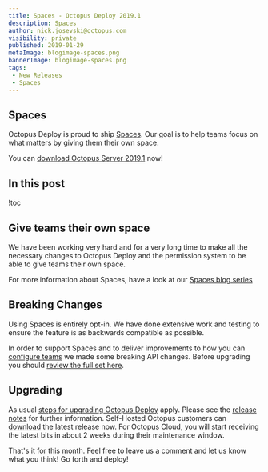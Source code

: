 ```yaml
---
title: Spaces - Octopus Deploy 2019.1
description: Spaces
author: nick.josevski@octopus.com
visibility: private
published: 2019-01-29
metaImage: blogimage-spaces.png
bannerImage: blogimage-spaces.png
tags:
 - New Releases
 - Spaces
---
```



## Spaces

Octopus Deploy is proud to ship [Spaces](https://octopus.com/spaces). Our goal is to help teams focus on what matters by giving them their own space.

You can [download Octopus Server 2019.1](https://octopus.com/downloads) now!

## In this post

!toc

## Give teams their own space

We have been working very hard and for a very long time to make all the necessary changes to Octopus Deploy and the permission system to be able to give teams their own space.

For more information about Spaces, have a look at our [Spaces blog series](https://octopus.com/blog/octopus-spaces-blog-series-kick-off)

## Breaking Changes

Using Spaces is entirely opt-in. We have done extensive work and testing to ensure the feature is as backwards compatible as possible.

In order to support Spaces and to deliver improvements to how you can [configure teams](https://octopus.com/blog/team-configuration-improvements) we made some breaking API changes. Before upgrading you should [review the full set here](https://octopus.com/downloads/compare?from=2018.12.1&to=2019.1.0).

## Upgrading

As usual [steps for upgrading Octopus Deploy](https://octopus.com/docs/administration/upgrading) apply. Please see the [release notes](https://octopus.com/downloads/compare?to=2019.1.0) for further information. Self-Hosted Octopus customers can [download](https://octopus.com/downloads/2019.1.0) the latest release now. For Octopus Cloud, you will start receiving the latest bits in about 2 weeks during their maintenance window.

That's it for this month. Feel free to leave us a comment and let us know what you think! Go forth and deploy!
